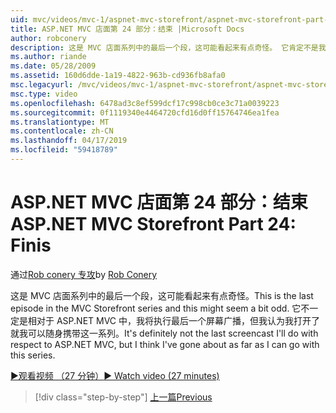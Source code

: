 ```yaml
---
uid: mvc/videos/mvc-1/aspnet-mvc-storefront/aspnet-mvc-storefront-part-24-finis
title: ASP.NET MVC 店面第 24 部分：结束 |Microsoft Docs
author: robconery
description: 这是 MVC 店面系列中的最后一个段，这可能看起来有点奇怪。 它肯定不是我要把与 ASP.NET 相关的最后一个截屏视频...
ms.author: riande
ms.date: 05/28/2009
ms.assetid: 160d6dde-1a19-4822-963b-cd936fb8afa0
msc.legacyurl: /mvc/videos/mvc-1/aspnet-mvc-storefront/aspnet-mvc-storefront-part-24-finis
msc.type: video
ms.openlocfilehash: 6478ad3c8ef599dcf17c998cb0ce3c71a0039223
ms.sourcegitcommit: 0f1119340e4464720cfd16d0ff15764746ea1fea
ms.translationtype: MT
ms.contentlocale: zh-CN
ms.lasthandoff: 04/17/2019
ms.locfileid: "59418789"
---
```

# <a name="aspnet-mvc-storefront-part-24-finis"></a><span data-ttu-id="3bfe1-104">ASP.NET MVC 店面第 24 部分：结束</span><span class="sxs-lookup"><span data-stu-id="3bfe1-104">ASP.NET MVC Storefront Part 24: Finis</span></span>

<span data-ttu-id="3bfe1-105">通过[Rob conery 专攻](https://github.com/robconery)</span><span class="sxs-lookup"><span data-stu-id="3bfe1-105">by [Rob Conery](https://github.com/robconery)</span></span>

<span data-ttu-id="3bfe1-106">这是 MVC 店面系列中的最后一个段，这可能看起来有点奇怪。</span><span class="sxs-lookup"><span data-stu-id="3bfe1-106">This is the last episode in the MVC Storefront series and this might seem a bit odd.</span></span> <span data-ttu-id="3bfe1-107">它不一定是相对于 ASP.NET MVC 中，我将执行最后一个屏幕广播，但我认为我打开了就我可以随身携带这一系列。</span><span class="sxs-lookup"><span data-stu-id="3bfe1-107">It's definitely not the last screencast I'll do with respect to ASP.NET MVC, but I think I've gone about as far as I can go with this series.</span></span>

[<span data-ttu-id="3bfe1-108">&#9654;观看视频 （27 分钟）</span><span class="sxs-lookup"><span data-stu-id="3bfe1-108">&#9654; Watch video (27 minutes)</span></span>](https://channel9.msdn.com/Blogs/ASP-NET-Site-Videos/aspnet-mvc-storefront-part-24-finis)

> [!div class="step-by-step"]
> [<span data-ttu-id="3bfe1-109">上一篇</span><span class="sxs-lookup"><span data-stu-id="3bfe1-109">Previous</span></span>](aspnet-mvc-storefront-part-23-getting-started-with-domain-driven-design.md)
